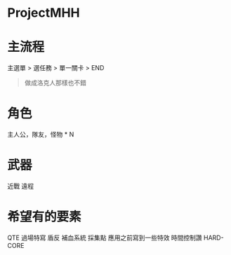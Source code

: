 # ProjectMHH

# 主流程

主選單 > 選任務 > 單一關卡 > END

> 做成洛克人那樣也不錯

# 角色

主人公，隊友，怪物 * N

# 武器

近戰 遠程

# 希望有的要素

QTE 過場特寫 盾反 補血系統 採集點 應用之前寫到一些特效 時間控制讚 HARD-CORE


